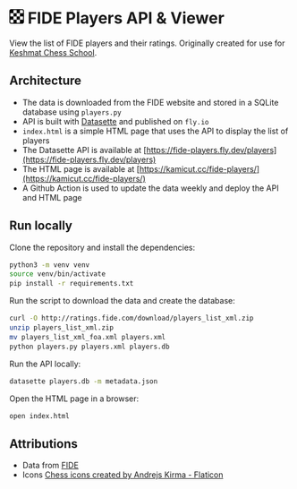 # ![Chess Icon](./docs/assets/board-mini.png) FIDE Players API & Viewer

View the list of FIDE players and their ratings. Originally created for use for [Keshmat Chess School](https://keshmat.org/).

## Architecture

- The data is downloaded from the FIDE website and stored in a SQLite database using `players.py`
- API is built with [Datasette](https://datasette.io/) and published on `fly.io`
- `index.html` is a simple HTML page that uses the API to display the list of players
- The Datasette API is available at [https://fide-players.fly.dev/players](https://fide-players.fly.dev/players)
- The HTML page is available at [https://kamicut.cc/fide-players/](https://kamicut.cc/fide-players/)
- A Github Action is used to update the data weekly and deploy the API and HTML page

## Run locally

Clone the repository and install the dependencies:

```bash
python3 -m venv venv
source venv/bin/activate
pip install -r requirements.txt
```

Run the script to download the data and create the database:

```bash
curl -O http://ratings.fide.com/download/players_list_xml.zip
unzip players_list_xml.zip
mv players_list_xml_foa.xml players.xml
python players.py players.xml players.db
```

Run the API locally:

```bash
datasette players.db -m metadata.json
```

Open the HTML page in a browser:

```bash
open index.html
```

## Attributions

- Data from [FIDE](https://ratings.fide.com/download.phtml)
- Icons <a href="https://www.flaticon.com/free-icons/chess" title="chess icons">Chess icons created by Andrejs Kirma - Flaticon</a>
